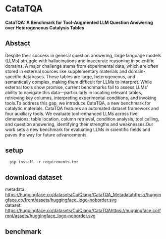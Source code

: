 # CataTQA
**CataTQA: A Benchmark for Tool-Augmented LLM Question Answering over Heterogeneous Catalysis Tables**

## Abstact 
Despite their success in general question answering, large language models (LLMs) struggle with hallucinations and inaccurate reasoning in scientific domains. A major challenge stems from experimental data, which are often stored in external sources like supplementary materials and domain-specific databases. These tables are large, heterogeneous, and semantically complex, making them difficult for LLMs to interpret. While external tools show promise, current benchmarks fail to assess LLMs' ability to navigate this data—particularly in locating relevant tables, retrieving key columns, interpreting experimental conditions, and invoking tools.To address this gap, we introduce CataTQA, a new benchmark for catalytic materials. CataTQA features an automated dataset framework and four auxiliary tools. We evaluate tool-enhanced LLMs across five dimensions: table location, column retrieval, condition analysis, tool calling, and question answering, identifying their strengths and weaknesses.Our work sets a new benchmark for evaluating LLMs in scientific fields and paves the way for future advancements.

## setup
```python
  pip install -r requirements.txt
```
## download dataset
  metadata: <https://huggingface.co/datasets/CuiQiang/CataTQA_Metadata><https://huggingface.co/front/assets/huggingface_logo-noborder.svg>   
  dataset: <https://huggingface.co/datasets/CuiQiang/CataTQA><https://huggingface.co/front/assets/huggingface_logo-noborder.svg> 
## benchmark
